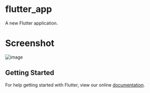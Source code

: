 # flutter_app

A new Flutter application.

# Screenshot
![image](https://user-images.githubusercontent.com/11669258/41738865-e1023bda-75b0-11e8-8214-e8cbeacbeb20.png)

## Getting Started

For help getting started with Flutter, view our online
[documentation](https://flutter.io/).

